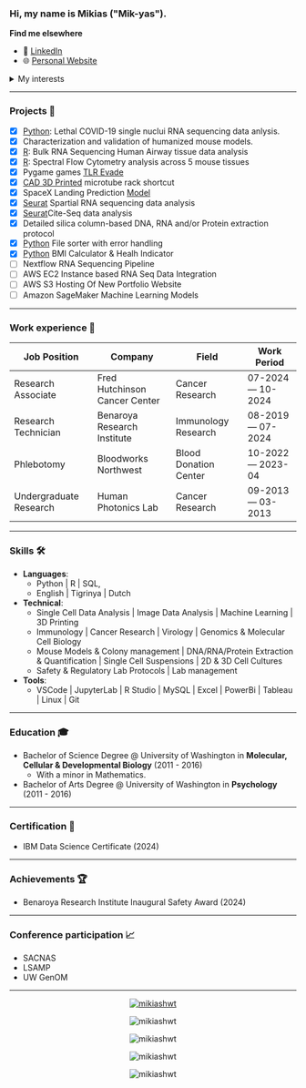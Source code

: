 ### Hi, my name is Mikias ("Mik-yas").

**Find me elsewhere**

- :link: [LinkedIn](https://www.linkedin.com/in/dayyass/) 
- :globe_with_meridians: [Personal Website](https://www.mikiashwt.com/)

<details>
<summary>My interests</summary>

- Machine Learning
- Data Science
- Cloud Computing
- Transcriptome & Proteome Sequencing
- Sequencing and Imaging Data
- Flow & Mass Cytometry 
- Virology
- Immunology
- Cancer Research
- Transgenic Mouse Models
- Protein Folding
- Computer-Aided Design
- 3D Printing
- Electroplating
- Silicone & Resin Mold Making
- DIY Projects
 
</details>

<hr/>

### Projects 🐾
- [x] [Python](https://github.com/MikiasHWT/scRNA_Lethal_Covid19_Analysis/blob/main/scRNA_Lethal_Covid19_Analysis.ipynb): Lethal COVID-19 single nuclui RNA sequencing data anlysis. 
- [x] Characterization and validation of humanized mouse models.
- [x] [R](https://www.mikiashwt.com/ProjectTwo/airway_GSE52778.html): Bulk RNA Sequencing Human Airway tissue data analysis
- [x] [R](https://www.mikiashwt.com/ProjectTwo/PostQC_OMIP095.html): Spectral Flow Cytometry analysis across 5 mouse tissues
- [x] Pygame games [TLR Evade](https://github.com/MikiasHWT/Python-pygame/blob/main/TLR_Evade.py)
- [x] [CAD 3D Printed](https://www.thingiverse.com/thing:6573903) microtube rack shortcut 
- [x] SpaceX Landing Prediction [Model](https://github.com/MikiasHWT/ibm_cert/blob/main/SpaceX_Landing_Prediction.ipynb)
- [x] [Seurat](https://github.com/MikiasHWT/R-Spatial-Seq/blob/main/Sequencing_Based.Rmd) Spartial RNA sequencing data analysis
- [x] [Seurat](https://github.com/MikiasHWT/R-scRNA-Seq/blob/main/MultiModal_Practice.Rmd)Cite-Seq data analysis
- [x] Detailed silica column-based DNA, RNA and/or Protein extraction protocol
- [x] [Python](https://github.com/MikiasHWT/Python/blob/main/File_Sorter.ipynb) File sorter with error handling
- [x] [Python](https://github.com/MikiasHWT/Python/blob/main/BMI_Calculator.ipynb) BMI Calculator & Healh Indicator
- [ ] Nextflow RNA Sequencing Pipeline
- [ ] AWS EC2 Instance based RNA Seq Data Integration
- [ ] AWS S3 Hosting Of New Portfolio Website
- [ ] Amazon SageMaker Machine Learning Models
<hr/>

### Work experience 👔
| Job Position                  | Company                        | Field                         | Work Period       |
| ----------------------------- | ------------------------------ | ----------------------------- | ----------------- |
| Research Associate            | Fred Hutchinson Cancer Center  | Cancer Research               | 07-2024 — 10-2024 |
| Research Technician           | Benaroya Research Institute    | Immunology Research           | 08-2019 — 07-2024 |
| Phlebotomy                    | Bloodworks Northwest           | Blood Donation Center         | 10-2022 — 2023-04 |
| Undergraduate Research        | Human Photonics Lab            | Cancer Research               | 09-2013 — 03-2013 |
<hr/>

### Skills 🛠️
- **Languages**:
  - Python | R | SQL, 
  - English | Tigrinya | Dutch
- **Technical**:
  - Single Cell Data Analysis | Image Data Analysis | Machine Learning | 3D Printing
  - Immunology | Cancer Research | Virology | Genomics & Molecular Cell Biology 
  - Mouse Models & Colony management | DNA/RNA/Protein Extraction & Quantification | Single Cell Suspensions | 2D & 3D Cell Cultures
  - Safety & Regulatory Lab Protocols | Lab management
- **Tools**:
  - VSCode | JupyterLab | R Studio | MySQL | Excel | PowerBi | Tableau | Linux | Git
<hr/>

### Education 🎓
- Bachelor of Science Degree @ University of Washington in **Molecular, Cellular & Developmental Biology** (2011 - 2016)
  - With a minor in Mathematics. 
- Bachelor of Arts Degree @ University of Washington in **Psychology** (2011 - 2016)
<hr/>

### Certification :scroll:
- IBM Data Science Certificate (2024)
<hr/>

### Achievements 🏆
- Benaroya Research Institute Inaugural Safety Award (2024)
<hr/>

### Conference participation 📈
- SACNAS
- LSAMP
- UW GenOM
<hr/>

<!-- Github Trophies -->
<p align="center"> <a href="https://github.com/ryo-ma/github-profile-trophy"><img
                        src="https://github-profile-trophy.vercel.app/?username=mikiashwt&theme=onedark"
                        alt="mikiashwt" /></a> </p>


<!-- View counter -->
<p align="center"> <img
                src="https://komarev.com/ghpvc/?username=mikiashwt&label=Profile%20views&color=0e75b6&style=flat"
                alt="mikiashwt" /> </p>

<!-- Github most used languages-->
<p align="center"><img
                src="https://github-readme-stats.vercel.app/api/top-langs?username=mikiashwt&show_icons=true&locale=en&layout=compact"
                alt="mikiashwt" /></p>

<!-- Github Stats -->
<p align="center"><img src="https://github-readme-stats.vercel.app/api?username=mikiashwt&show_icons=true&locale=en"
                alt="mikiashwt" />
</p>

<p align="center"><img src="https://github-readme-streak-stats.herokuapp.com/?user=mikiashwt&" alt="mikiashwt" />
</p>

